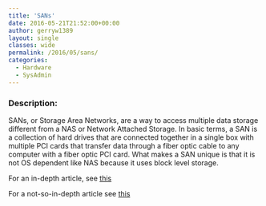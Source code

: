```yaml
---
title: 'SANs'
date: 2016-05-21T21:52:00+00:00
author: gerryw1389
layout: single
classes: wide
permalink: /2016/05/sans/
categories:
  - Hardware
  - SysAdmin
---
```

<!--more-->

### Description:

SANs, or Storage Area Networks, are a way to access multiple data storage different from a NAS or Network Attached Storage. In basic terms, a SAN is a collection of hard drives that are connected together in a single box with multiple PCI cards that transfer data through a fiber optic cable to any computer with a fiber optic PCI card. What makes a SAN unique is that it is not OS dependent like NAS because it uses block level storage.

For an in-depth article, see [this](http://www.windowsnetworking.com/articles-tutorials/netgeneral/Crash-Course-Storage-Area-Networking-Part1.html)

For a not-so-in-depth article see [this](http://kaustubhghanekar.blogspot.com/2012/03/understanding-storage-area-networks-san.html)